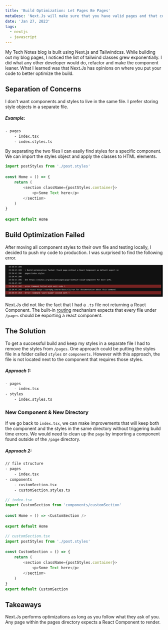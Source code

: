 ```yaml
---
title: 'Build Optimization: Let Pages Be Pages'
metaDesc: 'Next.Js will make sure that you have valid pages and that components under `/page` return an html structure or component.'
date: 'Jan 27, 2023'
tags:
  - nextjs
  - javascript
---
```


My Tech Notes blog is built using Next.js and Tailwindcss. While building out my blog pages, I noticed the list of tailwind classes grew exponentially. I did what any other developer would do, refactor and make the component leaner. What I learned was that Next.Js has opinions on where you put your code to better optimize the build.


## Separation of Concerns
I don't want components and styles to live in the same file. I prefer storing style objects in a separate file.

##### Example:
```bash
- pages
    - index.tsx
    - index.styles.ts
```

By separating the two files I can easily find styles for a specific component. We can import the styles object and apply the classes to HTML elements.

```javascript
import postStyles from './post.styles'

const Home = () => {
    return (
        <section className={postStyles.container}>
            <p>Some Text here</p>
        </section>
    )
}

export default Home
```

## Build Optimization Failed
After moving all component styles to their own file and testing locally, I decided to push my code to production. I was surprised to find the following error.

![Build Optimization Error](../public/images/next-error-no-component.png)

Next.Js did not like the fact that I had a `.ts` file not returning a React Component. The built-in [routing](https://nextjs.org/docs/routing/introduction) mechanism expects that every file under `/pages` should be exporting a react component.

## The Solution
To get a successful build and keep my styles in a separate file I had to remove the styles from `/pages`. One approach could be putting the styles file in a folder called `styles` or `components`. However with this approach, the file is not located next to the component that requires those styles.

##### Approach 1:
```bash
- pages
    - index.tsx
- styles
    - index.styles.ts

```

### New Component & New Directory
If we go back to `index.tsx`, we can make improvements that will keep both the component and the styles in the same directory without triggering build time errors. We would need to clean up the `page` by importing a component found outside of the `/page` directory.

##### Approach 2:
```bash
// file structure
- pages
    - index.tsx
- components
    - customSection.tsx
    - customSection.styles.ts
```

```javascript
// index.tsx
import CustomSection from 'components/customSection'

const Home = () => <CustomSection />

export default Home
```

```javascript
// customSection.tsx
import postStyles from './post.styles'

const CustomSection = () => {
    return (
        <section className={postStyles.container}>
            <p>Some Text here</p>
        </section>
    )
}
export default CustomSection
```

## Takeaways
Next.Js performs optimizations as long as you follow what they ask of you. Any page within the pages directory expects a React Component to render.